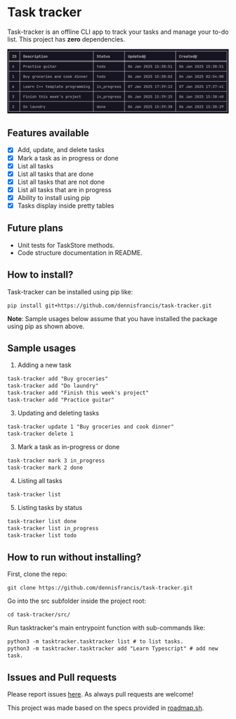 # Task tracker
Task-tracker is an offline CLI app to track your tasks and manage your to-do list.
This project has **zero** dependencies.

![List of tasks in pretty tables](images/list.png)

## Features available
- [x] Add, update, and delete tasks
- [x] Mark a task as in progress or done
- [x] List all tasks
- [x] List all tasks that are done
- [x] List all tasks that are not done
- [x] List all tasks that are in progress
- [x] Ability to install using pip
- [x] Tasks display inside pretty tables

## Future plans
- Unit tests for TaskStore methods.
- Code structure documentation in README.

## How to install?
Task-tracker can be installed using pip like:
```
pip install git+https://github.com/dennisfrancis/task-tracker.git
```
**Note**: Sample usages below assume that you have installed the package using pip as shown above.

## Sample usages
1. Adding a new task
```
task-tracker add "Buy groceries"
task-tracker add "Do laundry"
task-tracker add "Finish this week's project"
task-tracker add "Practice guitar"
```

3. Updating and deleting tasks
```
task-tracker update 1 "Buy groceries and cook dinner"
task-tracker delete 1
```

3. Mark a task as in-progress or done
```
task-tracker mark 3 in_progress
task-tracker mark 2 done
```

4. Listing all tasks
```
task-tracker list
```

5. Listing tasks by status
```
task-tracker list done
task-tracker list in_progress
task-tracker list todo
```

## How to run without installing?
First, clone the repo:
```
git clone https://github.com/dennisfrancis/task-tracker.git
```

Go into the src subfolder inside the project root:
```
cd task-tracker/src/
```

Run tasktracker's main entrypoint function with sub-commands like:
```
python3 -m tasktracker.tasktracker list # to list tasks.
python3 -m tasktracker.tasktracker add "Learn Typescript" # add new task.
```

## Issues and Pull requests
Please report issues [here](https://github.com/dennisfrancis/task-tracker/issues). As always pull requests are welcome!

This project was made based on the specs provided in [roadmap.sh](https://roadmap.sh/projects/task-tracker).
